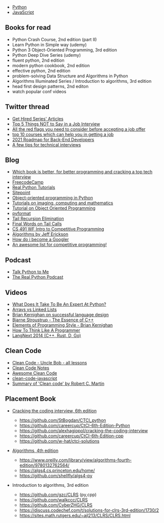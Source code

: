 - [Python](python.md)
- [JavaScript](javascript.md)

## Books for read

- Python Crash Course, 2nd edition (part II)
- Learn Python in Simple way (udemy)
- Python 3 Object-Oriented Programming, 3rd edition
- Python Deep Dive Series (udemy)
- fluent python, 2nd edition
- modern python cookbook, 2nd edition
- effective python, 2nd edition
- problem-solving Data Structure and Algorithms in Python
- Algorithms Illuminated Series / Introduction to algorithms, 3rd edition
- head first design patterns, 2nd editon
- watch popular conf videos

## Twitter thread

- [Get Hired Series' Articles](https://dev.to/techdebtor/series/3340)
- [Top 5 Things NOT to Say in a Job Interview](https://twitter.com/TheAnkurTyagi/status/1302131361877078016)
- [All the red flags you need to consider before accepting a job offer](https://twitter.com/sunilc_/status/1306186994893033472)
- [top 10 courses which can help you in getting a job](https://twitter.com/sunilc_/status/1306654675739967489)
- [2021 Roadmap for Back-End Developers](https://twitter.com/TechParida/status/1310167081313206272)
- [A few tips for technical interviews](https://twitter.com/EmmaBostian/status/1244558456104931328)

## Blog

- [Which book is better, for better programming and cracking a top tech interview](https://www.quora.com/Which-book-is-better-for-better-programming-and-cracking-a-top-tech-interview-Coding-Interview-Questions-by-Narasimha-Karumanchi-or-Elements-of-Programming-Interviews-by-Adnan-Aziz)
- [FreecodeCamp](https://www.freecodecamp.org/news)
- [Real Python Tutorials](https://realpython.com/)
- [Sitepoint](https://www.sitepoint.com/blog/)
- [Object-oriented programming in Python](http://zetcode.com/lang/python/oop/)
- [Tutorials on imaging, computing and mathematics](https://matthew-brett.github.io/teaching/index.html)
- [Tutorial on Object Oriented Programming](https://www.python-course.eu/object_oriented_programming_introduction.php)
- [pyformat](https://pyformat.info/)
- [Tail Recursion Elimination](http://neopythonic.blogspot.com/2009/04/tail-recursion-elimination.html)
- [Final Words on Tail Calls](http://neopythonic.blogspot.com/2009/04/final-words-on-tail-calls.html)
- [CS 491 WF Intro to Competitive Programming](https://pages.github-dev.cs.illinois.edu/sig-icpc/cs491-wf/syllabus/)
- [Algorithms by Jeff Erickson](https://jeffe.cs.illinois.edu/teaching/algorithms/)
- [How do i become a Googler](https://www.quora.com/q/howdoibecomeagoogler/How-Do-I-become-a-good-competitive-programmer-and-what-are-the-materials-I-need-to-study-from)
- [An awesome list for competitive programming!](https://codeforces.com/blog/entry/23054)

## Podcast

- [Talk Python to Me](https://talkpython.fm/episodes/all)
- [The Real Python Podcast](https://realpython.com/podcasts/rpp/)

## Videos

- [What Does It Take To Be An Expert At Python?](https://www.youtube.com/watch?v=7lmCu8wz8ro)
- [Arrays vs Linked Lists](https://www.youtube.com/watch?v=DyG9S9nAlUM)
- [Brian Kernighan on successful language design](https://www.youtube.com/watch?v=Sg4U4r_AgJU)
- [Bjarne Stroustrup - The Essence of C++](https://www.youtube.com/watch?v=86xWVb4XIyE)
- [Elements of Programming Style - Brian Kernighan](https://www.youtube.com/watch?v=8SUkrR7ZfTA)
- [How To Think Like A Programmer](https://www.youtube.com/watch?v=azcrPFhaY9k)
- [LangNext 2014 (C++, Rust, D, Go)](https://www.youtube.com/watch?v=BBbv1ej0fFo)

## Clean Code

- [Clean Code - Uncle Bob - all lessons](https://www.youtube.com/playlist?list=PLmmYSbUCWJ4x1GO839azG_BBw8rkh-zOj)
- [Clean Code Notes](https://github.com/JuanCrg90/Clean-Code-Notes)
- [Awesome Clean Code](https://github.com/kkisiele/awesome-clean-code)
- [clean-code-javascript](https://github.com/ryanmcdermott/clean-code-javascript)
- [Summary of 'Clean code' by Robert C. Martin](https://gist.github.com/wojteklu/73c6914cc446146b8b533c0988cf8d29)

## Placement Book

- [Cracking the coding interview, 6th edition](https://github.com/careercup/CtCI-6th-Edition)
    - https://github.com/StBogdan/CTCI_python
    - https://github.com/careercup/CtCI-6th-Edition-Python
    - https://github.com/alexhagiopol/cracking-the-coding-interview
    - https://github.com/careercup/CtCI-6th-Edition-cpp
    - https://github.com/w-hat/ctci-solutions
- [Algorithms, 4th edition](https://github.com/kevin-wayne/algs4)
    - https://www.oreilly.com/library/view/algorithms-fourth-edition/9780132762564/
    - https://algs4.cs.princeton.edu/home/
    - https://github.com/shellfly/algs4-py
    
- Introduction to algorithms, 3rd edition
    - https://github.com/gzc/CLRS (py,cpp)
    - https://github.com/walkccc/CLRS
    - https://github.com/CyberZHG/CLRS
    - https://discuss.codechef.com/t/solutions-for-clrs-3rd-edition/1730/2
    - https://sites.math.rutgers.edu/~ajl213/CLRS/CLRS.html
